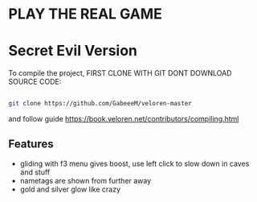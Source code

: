 # PLAY THE REAL GAME

# Secret Evil Version




To compile the project, FIRST CLONE WITH GIT DONT DOWNLOAD SOURCE CODE:



```bash

git clone https://github.com/GabeeeM/veloren-master

```

and follow guide https://book.veloren.net/contributors/compiling.html



## Features

- gliding with f3 menu gives boost, use left click to slow down in caves and stuff
- nametags are shown from further away
- gold and silver glow like crazy

